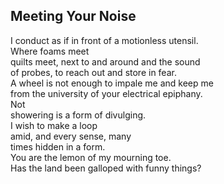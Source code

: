 Meeting Your Noise
------------------
I conduct as if in front of a motionless utensil.  
Where foams meet  
quilts meet, next to and around and the sound  
of probes, to reach out and store in fear.  
A wheel is not enough to impale me and keep me  
from the university of your electrical epiphany.  
Not  
showering is a form of divulging.  
I wish to make a loop  
amid, and every sense, many  
times hidden in a form.  
You are the lemon of my mourning toe.  
Has the land been galloped with funny things?  
